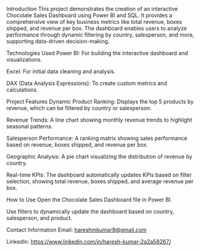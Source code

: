 Introduction
This project demonstrates the creation of an interactive Chocolate Sales Dashboard using Power BI and SQL. It provides a comprehensive view of key business metrics like total revenue, boxes shipped, and revenue per box. The dashboard enables users to analyze performance through dynamic filtering by country, salesperson, and more, supporting data-driven decision-making.

Technologies Used
Power BI: For building the interactive dashboard and visualizations.

Excel: For initial data cleaning and analysis.

DAX (Data Analysis Expressions): To create custom metrics and calculations.

Project Features
Dynamic Product Ranking: Displays the top 5 products by revenue, which can be filtered by country or salesperson.

Revenue Trends: A line chart showing monthly revenue trends to highlight seasonal patterns.

Salesperson Performance: A ranking matrix showing sales performance based on revenue, boxes shipped, and revenue per box.

Geographic Analysis: A pie chart visualizing the distribution of revenue by country.

Real-time KPIs: The dashboard automatically updates KPIs based on filter selection, showing total revenue, boxes shipped, and average revenue per box.

How to Use
Open the Chocolate Sales Dashboard file in Power BI.

Use filters to dynamically update the dashboard based on country, salesperson, and product.

Contact Information
Email: hareshmkumar9@gmail.com

LinkedIn: https://www.linkedin.com/in/haresh-kumar-2a2a58267/
